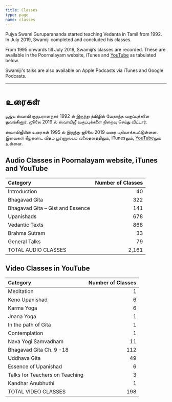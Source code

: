 ```yaml
---
title: Classes
type: page
name: classes
---
```


Pujya Swami Guruparananda started teaching Vedanta in Tamil from 1992. In July 2019, Swamiji completed and concluded his classes.

From 1995 onwards till July 2019, Swamiji’s classes are recorded. These are available in the Poornalayam website, iTunes and [YouTube](https://www.youtube.com/user/swamiguruparananda) as tabulated below.

Swamiji's talks are also available on Apple Podcasts via iTunes and Google Podcasts.

* * * * * * * * * * * *

<h1 clas="post__title">உரைகள்</h1>
பூஜ்ய ஸ்வாமி குருபரானந்தர் 1992 ல் இருந்து த்மிழில் வேதாந்த வகுப்புக்களை துவங்கினார். ஜூலை 2019 ல் ஸ்வாமிஜீ வகுப்புக்களை நிறைவு செய்து விட்டார்.

ஸ்வாமிஜீயின் உரைகள் 1995 ல் இருந்து ஜூலை 2019 வரை பதிவாக்கபட்டுள்ளன. இவைகள் கீழ்கண்ட விதம் பூர்ணாலயம் வலைதளத்திலும், iTunesலும், [YouTube](https://www.youtube.com/user/swamiguruparananda)லும் உள்ளன.

<h2>Audio Classes in Poornalayam website, iTunes and YouTube</h2>

Category | Number of Classes
:---|---:
Introduction | 40
Bhagavad Gita | 322
Bhagavad Gita – Gist and Essence | 141
Upanishads | 678
Vedantic Texts | 868
Brahma Sutram | 33
General Talks | 79
TOTAL AUDIO CLASSES | 2,161


<h2>Video Classes in YouTube</h2>

Category | Number of Classes
:---|---:
Meditation | 1
Keno Upanishad | 6
Karma Yoga | 6
Jnana Yoga | 1
In the path of Gita | 1
Contemplation | 1
Nava Yogi Samvadham | 11
Bhagavad Gita Ch. 9 -18 | 112
Uddhava Gita | 49
Essence of Upanishad | 6
Talks for Teachers on Teaching | 3
Kandhar Anubhuthi | 1
TOTAL VIDEO CLASSES | 198